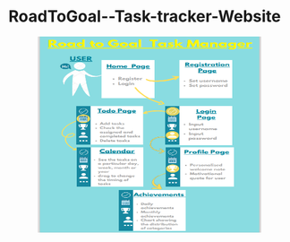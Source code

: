 # RoadToGoal--Task-tracker-Website
<p align="center">
  <img src="poster.PNG" width="400" height="350" title="hover text">
  
</p>
